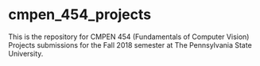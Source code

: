 # cmpen_454_projects
This is the repository for CMPEN 454 (Fundamentals of Computer Vision) Projects submissions for the Fall 2018 semester at The Pennsylvania State University.
